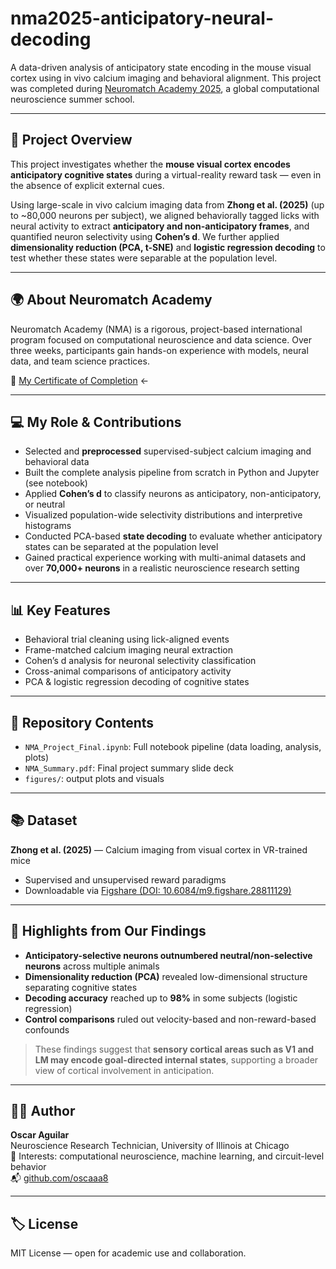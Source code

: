 # nma2025-anticipatory-neural-decoding

A data-driven analysis of anticipatory state encoding in the mouse visual cortex using in vivo calcium imaging and behavioral alignment. This project was completed during [Neuromatch Academy 2025](https://neuromatch.io), a global computational neuroscience summer school.

---

## 🧠 Project Overview

This project investigates whether the **mouse visual cortex encodes anticipatory cognitive states** during a virtual-reality reward task — even in the absence of explicit external cues.

Using large-scale in vivo calcium imaging data from **Zhong et al. (2025)** (up to ~80,000 neurons per subject), we aligned behaviorally tagged licks with neural activity to extract **anticipatory and non-anticipatory frames**, and quantified neuron selectivity using **Cohen’s d**. We further applied **dimensionality reduction (PCA, t-SNE)** and **logistic regression decoding** to test whether these states were separable at the population level.

---

## 🌍 About Neuromatch Academy

Neuromatch Academy (NMA) is a rigorous, project-based international program focused on computational neuroscience and data science. Over three weeks, participants gain hands-on experience with models, neural data, and team science practices.

🧾 [My Certificate of Completion](https://portal.neuromatchacademy.org/certificate/fc133ae5-c5d8-4aec-9460-0fed90dc0e1c) ← 

---

## 💻 My Role & Contributions

- Selected and **preprocessed** supervised-subject calcium imaging and behavioral data
- Built the complete analysis pipeline from scratch in Python and Jupyter (see notebook)
- Applied **Cohen’s d** to classify neurons as anticipatory, non-anticipatory, or neutral
- Visualized population-wide selectivity distributions and interpretive histograms
- Conducted PCA-based **state decoding** to evaluate whether anticipatory states can be separated at the population level
- Gained practical experience working with multi-animal datasets and over **70,000+ neurons** in a realistic neuroscience research setting

---

## 📊 Key Features

- Behavioral trial cleaning using lick-aligned events
- Frame-matched calcium imaging neural extraction
- Cohen’s d analysis for neuronal selectivity classification
- Cross-animal comparisons of anticipatory activity
- PCA & logistic regression decoding of cognitive states

---

## 📁 Repository Contents

- `NMA_Project_Final.ipynb`: Full notebook pipeline (data loading, analysis, plots)
- `NMA_Summary.pdf`: Final project summary slide deck
- `figures/`: output plots and visuals

---

## 📚 Dataset

**Zhong et al. (2025)** — Calcium imaging from visual cortex in VR-trained mice  
- Supervised and unsupervised reward paradigms  
- Downloadable via [Figshare (DOI: 10.6084/m9.figshare.28811129)](https://doi.org/10.6084/m9.figshare.28811129)

---

## 🧪 Highlights from Our Findings

- **Anticipatory-selective neurons outnumbered neutral/non-selective neurons** across multiple animals
- **Dimensionality reduction (PCA)** revealed low-dimensional structure separating cognitive states
- **Decoding accuracy** reached up to **98%** in some subjects (logistic regression)
- **Control comparisons** ruled out velocity-based and non-reward-based confounds

> These findings suggest that **sensory cortical areas such as V1 and LM may encode goal-directed internal states**, supporting a broader view of cortical involvement in anticipation.

---

## 👨‍🔬 Author

**Oscar Aguilar**  
Neuroscience Research Technician, University of Illinois at Chicago  
🧠 Interests: computational neuroscience, machine learning, and circuit-level behavior  
📬 [github.com/oscaaa8](https://github.com/oscaaa8)

---

## 🏷 License

MIT License — open for academic use and collaboration.
